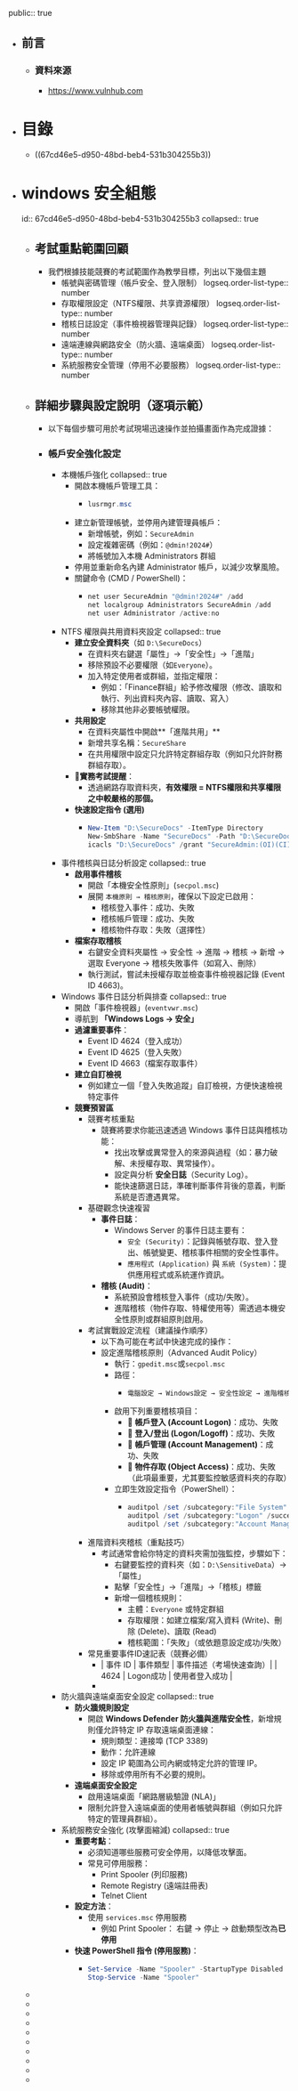 public:: true

- ## 前言
	- ### 資料來源
		- https://www.vulnhub.com
- # 目錄
	- ((67cd46e5-d950-48bd-beb4-531b304255b3))
- # windows 安全組態
  id:: 67cd46e5-d950-48bd-beb4-531b304255b3
  collapsed:: true
	- ## 考試重點範圍回顧
		- 我們根據技能競賽的考試範圍作為教學目標，列出以下幾個主題
			- 帳號與密碼管理（帳戶安全、登入限制）
			  logseq.order-list-type:: number
			- 存取權限設定（NTFS權限、共享資源權限）
			  logseq.order-list-type:: number
			- 稽核日誌設定（事件檢視器管理與記錄）
			  logseq.order-list-type:: number
			- 遠端連線與網路安全（防火牆、遠端桌面）
			  logseq.order-list-type:: number
			- 系統服務安全管理（停用不必要服務）
			  logseq.order-list-type:: number
	- ## 詳細步驟與設定說明（逐項示範）
		- 以下每個步驟可用於考試現場迅速操作並拍攝畫面作為完成證據：
		- ### 帳戶安全強化設定
			- 本機帳戶強化
			  collapsed:: true
				- 開啟本機帳戶管理工具：
					- ```powershell
					  lusrmgr.msc
					  ```
				- 建立新管理帳號，並停用內建管理員帳戶：
					- 新增帳號，例如：`SecureAdmin`
					- 設定複雜密碼（例如：`@dmin!2024#`）
					- 將帳號加入本機 Administrators 群組
				- 停用並重新命名內建 Administrator 帳戶，以減少攻擊風險。
				- 關鍵命令 (CMD / PowerShell)：
					- ```powershell
					  net user SecureAdmin "@dmin!2024#" /add
					  net localgroup Administrators SecureAdmin /add
					  net user Administrator /active:no
					  ```
			- NTFS 權限與共用資料夾設定
			  collapsed:: true
				- **建立安全資料夾**（如 `D:\SecureDocs`）
					- 在資料夾右鍵選「屬性」→「安全性」→「進階」
					- 移除預設不必要權限（如`Everyone`）。
					- 加入特定使用者或群組，並指定權限：
						- 例如：「Finance群組」給予修改權限（修改、讀取和執行、列出資料夾內容、讀取、寫入）
						- 移除其他非必要帳號權限。
				- **共用設定**
					- 在資料夾屬性中開啟**「進階共用」**
					- 新增共享名稱：`SecureShare`
					- 在共用權限中設定只允許特定群組存取（例如只允許財務群組存取）。
				- 📍**實務考試提醒**：
					- 透過網路存取資料夾，**有效權限 = NTFS權限和共享權限之中較嚴格的那個。**
				- **快速設定指令 (選用)**
					- ```powershell
					  New-Item "D:\SecureDocs" -ItemType Directory
					  New-SmbShare -Name "SecureDocs" -Path "D:\SecureDocs" -FullAccess "Finance"
					  icacls "D:\SecureDocs" /grant "SecureAdmin:(OI)(CI)F" /inheritance:r
					  ```
			- 事件稽核與日誌分析設定
			  collapsed:: true
				- **啟用事件稽核**
					- 開啟「本機安全性原則」(`secpol.msc`)
					- 展開 `本機原則 → 稽核原則`，確保以下設定已啟用：
						- 稽核登入事件：成功、失敗
						- 稽核帳戶管理：成功、失敗
						- 稽核物件存取：失敗（選擇性）
				- **檔案存取稽核**
					- 右鍵安全資料夾屬性 → 安全性 → 進階 → 稽核 → 新增 → 選取 Everyone → 稽核失敗事件（如寫入、刪除）
					- 執行測試，嘗試未授權存取並檢查事件檢視器記錄 (Event ID 4663)。
			- Windows 事件日誌分析與排查
			  collapsed:: true
				- 開啟「事件檢視器」(`eventvwr.msc`)
				- 導航到 **「Windows Logs → 安全」**
				- **過濾重要事件**：
					- Event ID 4624（登入成功）
					- Event ID 4625（登入失敗）
					- Event ID 4663（檔案存取事件）
				- **建立自訂檢視**
					- 例如建立一個「登入失敗追蹤」自訂檢視，方便快速檢視特定事件
				- **競賽預習區**
					- 競賽考核重點
						- 競賽將要求你能迅速透過 Windows 事件日誌與稽核功能：
							- 找出攻擊或異常登入的來源與過程（如：暴力破解、未授權存取、異常操作）。
							- 設定與分析 **安全日誌**（Security Log）。
							- 能快速篩選日誌，準確判斷事件背後的意義，判斷系統是否遭遇異常。
					- 基礎觀念快速複習
						- **事件日誌**：
							- Windows Server 的事件日誌主要有：
								- `安全 (Security)`：記錄與帳號存取、登入登出、帳號變更、稽核事件相關的安全性事件。
								- `應用程式 (Application)` 與 `系統 (System)`：提供應用程式或系統運作資訊。
						- **稽核 (Audit)**：
							- 系統預設會稽核登入事件（成功/失敗）。
							- 進階稽核（物件存取、特權使用等）需透過本機安全性原則或群組原則啟用。
					- 考試實戰設定流程（建議操作順序）
						- 以下為可能在考試中快速完成的操作：
						- 設定進階稽核原則（Advanced Audit Policy）
							- 執行：`gpedit.msc`或`secpol.msc`
							- 路徑：
								- ```txt
								  電腦設定 → Windows設定 → 安全性設定 → 進階稽核原則設定 → 稽核原則
								  ```
							- 啟用下列重要稽核項目：
								- 🔑 **帳戶登入 (Account Logon)**：成功、失敗
								- 🔑 **登入/登出 (Logon/Logoff)**：成功、失敗
								- 🔑 **帳戶管理 (Account Management)**：成功、失敗
								- 📁 **物件存取 (Object Access)**：成功、失敗（此項最重要，尤其要監控敏感資料夾的存取）
							- 立即生效設定指令（PowerShell）：
								- ```powershell
								  auditpol /set /subcategory:"File System" /success:enable /failure:enable
								  auditpol /set /subcategory:"Logon" /success:enable /failure:enable
								  auditpol /set /subcategory:"Account Management" /success:enable /failure:enable
								  ```
					- 進階資料夾稽核（重點技巧）
						- 考試通常會給你特定的資料夾需加強監控，步驟如下：
							- 右鍵要監控的資料夾（如：`D:\SensitiveData`）→「屬性」
							- 點擊「安全性」→「進階」→「稽核」標籤
							- 新增一個稽核規則：
								- 主體：`Everyone` 或特定群組
								- 存取權限：如建立檔案/寫入資料 (Write)、刪除 (Delete)、讀取 (Read)
								- 稽核範圍：「失敗」（或依題意設定成功/失敗）
					- 常見重要事件ID速記表（競賽必備）
						- | 事件 ID | 事件類型 | 事件描述（考場快速查詢）|
						  | 4624 | Logon成功 | 使用者登入成功 |
						-
			- 防火牆與遠端桌面安全設定
			  collapsed:: true
				- **防火牆規則設定**
					- 開啟 **Windows Defender 防火牆與進階安全性**，新增規則僅允許特定 IP 存取遠端桌面連線：
						- 規則類型：連接埠 (TCP 3389)
						- 動作：允許連線
						- 設定 IP 範圍為公司內網或特定允許的管理 IP。
						- 移除或停用所有不必要的規則。
				- **遠端桌面安全設定**
					- 啟用遠端桌面「網路層級驗證 (NLA)」
					- 限制允許登入遠端桌面的使用者帳號與群組（例如只允許特定的管理員群組）。
			- 系統服務安全強化 (攻擊面縮減)
			  collapsed:: true
				- **重要考點**：
					- 必須知道哪些服務可安全停用，以降低攻擊面。
					- 常見可停用服務：
						- Print Spooler (列印服務)
						- Remote Registry (遠端註冊表)
						- Telnet Client
				- **設定方法**：
					- 使用 `services.msc` 停用服務
						- 例如 Print Spooler：
						  右鍵 → 停止 → 啟動類型改為**已停用**
				- **快速 PowerShell 指令 (停用服務)**：
					- ```powershell
					  Set-Service -Name "Spooler" -StartupType Disabled
					  Stop-Service -Name "Spooler"
					  ```
	-
	-
	-
	-
	-
	-
	-
	-
	-
	-
